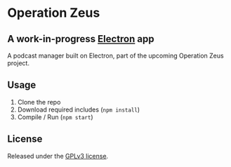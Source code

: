 # Operation Zeus
## A work-in-progress [Electron](http://electron.atom.io) app
A podcast manager built on Electron, part of the upcoming Operation Zeus project.

## Usage
1. Clone the repo
2. Download required includes (`npm install`)
3. Compile / Run (`npm start`)

## License
Released under the [GPLv3 license](https://opensource.org/licenses/GPL-3.0).
